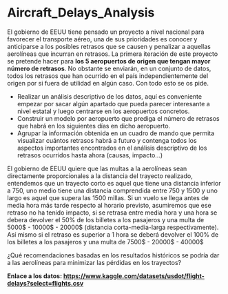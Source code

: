 # Aircraft_Delays_Analysis

El gobierno de EEUU tiene pensado un proyecto a nivel nacional para favorecer el transporte aéreo, una de sus prioridades es conocer y anticiparse a los posibles retrasos que se causen y penalizar a aquellas aerolíneas que incurran en retrasos. La primera iteración de este proyecto se pretende hacer para **los 5 aeropuertos de origen que tengan mayor número de retrasos**. No obstante se enviarán, en un conjunto de datos, todos los retrasos que han ocurrido en el país independientemente del origen por si fuera de utilidad en algún caso. Con todo esto se os pide.

* Realizar un análisis descriptivo de los datos, aquí es conveniente empezar por sacar algún apartado que pueda parecer interesante a nivel estatal y luego centrarse en los aeropuertos concretos.
* Construir un modelo por aeropuerto que prediga el número de retrasos que habrá en los siguientes días en dicho aeropuerto.
* Agrupar la información obtenida en un cuadro de mando que permita visualizar cuántos retrasos habrá a futuro y contenga todos los aspectos importantes encontrados en el análisis descriptivo de los retrasos ocurridos hasta ahora (causas, impacto...) 

El gobierno de EEUU quiere que las multas a la aerolíneas sean directamente proporcionales a la distancia del trayecto realizado, entendemos que un trayecto corto es aquel que tiene una distancia inferior a 750, uno medio tiene una distancia comprendida entre 750 y 1500 y uno largo es aquel que supera las 1500 millas. Si un vuelo se llega antes de media hora más tarde respecto al horario previsto, asumiremos que ese retraso no ha tenido impacto, si se retrasa entre media hora y una hora se debera devolver el 50% de los billetes a los pasajeros y una multa de 5000$ - 10000$ - 20000$ (distancia corta-media-larga respectivamente). Así mismo si el retraso es superior a 1 hora se deberá devolver el 100% de los billetes a los pasajeros y una multa de 7500$ - 20000$ - 40000$  

¿Qué recomendaciones basadas en los resultados históricos se podría dar a las aerolíneas para minimizar las pérdidas en los trayectos?

**Enlace a los datos: https://www.kaggle.com/datasets/usdot/flight-delays?select=flights.csv**
